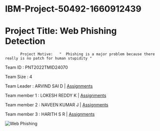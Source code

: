 # IBM-Project-50492-1660912439

# Project Title: Web Phishing Detection

 
           Project Motive:   "  Phishing is a major problem because there really is no patch for human stupidity "
     


Team ID : PNT2022TMID24070

<bold>Team Size :</bold> 4

<bold>Team Leader :</bold> ARVIND SAI D | <a href="https://github.com/IBM-EPBL/IBM-Project-50492-1660912439/tree/main/Assignments/Team%20Lead">Assignments</a>

<bold>Team member 1 :</bold> LOKESH REDDY K | <a href="https://github.com/IBM-EPBL/IBM-Project-50492-1660912439/tree/main/Assignments/Team%20Member-1">Assignments</a>

<bold>Team member 2 :</bold> NAVEEN KUMAR J | <a href="https://github.com/IBM-EPBL/IBM-Project-50492-1660912439/tree/main/Assignments/Team%20Member-2">Assignments</a>

<bold>Team member 3 :</bold> HARITH S R | <a href="https://github.com/IBM-EPBL/IBM-Project-50492-1660912439/tree/main/Assignments/Team%20Member-3">Assignments</a>


<img src="https://www.bharatiweb.in/blogs/Encyc/2020/2/28/2_02_50_50_phishing_1_H@@IGHT_420_W@@IDTH_504.jpg" alt="Web Phishing">
